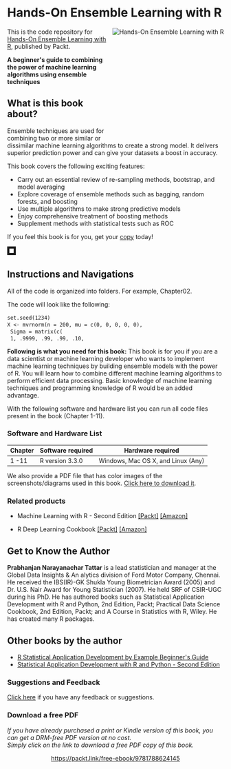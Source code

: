 # Hands-On Ensemble Learning with R

<a href="https://www.packtpub.com/big-data-and-business-intelligence/ensemble-machine-learning-using-r"><img src="https://www.packtpub.com/sites/default/files/B09012_MockupCoverNew.png" alt="Hands-On Ensemble Learning with R" height="256px" align="right"></a>

This is the code repository for [Hands-On Ensemble Learning with R](https://www.packtpub.com/big-data-and-business-intelligence/ensemble-machine-learning-using-r), published by Packt.

**A beginner's guide to combining the power of machine learning algorithms using ensemble techniques**

## What is this book about?
Ensemble techniques are used for combining two or more similar or dissimilar machine learning algorithms to create a strong model. It delivers superior prediction power and can give your datasets a boost in accuracy.

This book covers the following exciting features: 
* Carry out an essential review of re-sampling methods, bootstrap, and model averaging
* Explore coverage of ensemble methods such as bagging, random forests, and boosting
* Use multiple algorithms to make strong predictive models
* Enjoy comprehensive treatment of boosting methods
* Supplement methods with statistical tests such as ROC

If you feel this book is for you, get your [copy](https://www.amazon.com/dp/1788624149) today!

<a href="https://www.packtpub.com/?utm_source=github&utm_medium=banner&utm_campaign=GitHubBanner"><img src="https://raw.githubusercontent.com/PacktPublishing/GitHub/master/GitHub.png" 
alt="https://www.packtpub.com/" border="5" /></a>


## Instructions and Navigations
All of the code is organized into folders. For example, Chapter02.

The code will look like the following:
```
set.seed(1234)
X <- mvrnorm(n = 200, mu = c(0, 0, 0, 0, 0),
 Sigma = matrix(c(
 1, .9999, .99, .99, .10,
```

**Following is what you need for this book:**
This book is for you if you are a data scientist or machine learning developer who wants to implement machine learning techniques by building ensemble models with the power of R. You will learn how to combine different machine learning algorithms to perform efficient data processing. Basic knowledge of machine learning techniques and programming knowledge of R would be an added advantage.

With the following software and hardware list you can run all code files present in the book (Chapter 1-11).

### Software and Hardware List

| Chapter   | Software required                   | Hardware required                        
| --------  | ------------------------------------| -----------------------------------|
| 1 -11     | R version 3.3.0                     | Windows, Mac OS X, and Linux (Any) |

We also provide a PDF file that has color images of the screenshots/diagrams used in this book. [Click here to download it](http://www.packtpub.com/sites/default/files/downloads/HandsOnEnsembleLearningwithR_ColorImages.pdf).

### Related products <Paste books from the Other books you may enjoy section>
* Machine Learning with R - Second Edition [[Packt]](https://www.packtpub.com/big-data-and-business-intelligence/machine-learning-r-cookbook-second-edition?utm_source=github&utm_medium=repository&utm_campaign=9781787284395) [[Amazon]](https://www.amazon.com/dp/1787284395)

* R Deep Learning Cookbook [[Packt]](https://www.packtpub.com/big-data-and-business-intelligence/r-deep-learning-cookbook?utm_source=github&utm_medium=repository&utm_campaign=9781787121089) [[Amazon]](https://www.amazon.com/dp/1787121089)

## Get to Know the Author
**Prabhanjan Narayanachar Tattar**
is a lead statistician and manager at the Global Data Insights & An alytics division of Ford Motor Company, Chennai. He received the IBS(IR)-GK Shukla Young Biometrician Award (2005) and Dr. U.S. Nair Award for Young Statistician (2007). He held SRF of CSIR-UGC during his PhD. He has authored books such as Statistical Application Development with R and Python, 2nd Edition, Packt; Practical Data Science Cookbook, 2nd Edition, Packt; and A Course in Statistics with R, Wiley. He has created many R packages.




## Other books by the author
* [R Statistical Application Development by Example Beginner's Guide](https://www.packtpub.com/big-data-and-business-intelligence/r-statistical-application-development-example-beginners-guide)
* [Statistical Application Development with R and Python - Second Edition](https://www.packtpub.com/big-data-and-business-intelligence/statistical-application-development-r-and-python-second-edition)

### Suggestions and Feedback
[Click here](https://docs.google.com/forms/d/e/1FAIpQLSdy7dATC6QmEL81FIUuymZ0Wy9vH1jHkvpY57OiMeKGqib_Ow/viewform) if you have any feedback or suggestions.
### Download a free PDF

 <i>If you have already purchased a print or Kindle version of this book, you can get a DRM-free PDF version at no cost.<br>Simply click on the link to download a free PDF copy of this book.</i>
<p align="center"> <a href="https://packt.link/free-ebook/9781788624145">https://packt.link/free-ebook/9781788624145 </a> </p>
